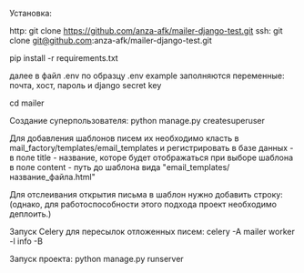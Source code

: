 Установка:

http: git clone https://github.com/anza-afk/mailer-django-test.git
ssh: git clone git@github.com:anza-afk/mailer-django-test.git

pip install -r requirements.txt

далее в файл .env по образцу .env example заполняются переменные:
почта, хост, пароль и django secret key

cd mailer

Создание суперпользователя:
python manage.py createsuperuser

Для добавления шаблонов писем их необходимо класть в mail_factory/templates/email_templates
и регистрировать в базе данных - в поле title - название, которе будет отображаться при выборе шаблона
в поле content - путь до шаблона вида "email_templates/название_файла.html"

Для отслеивания открытия письма в шаблон нужно добавить строку:
<img src="{{ image_url }}?client={{ client.id }}&mailing={{mailing}}" height="0px" width="0px"/>
(однако, для работоспособности этого подхода проект необходимо деплоить.)

Запуск Celery для пересылок отложенных писем:
celery -A mailer worker -l info -B

Запуск проекта:
python manage.py runserver